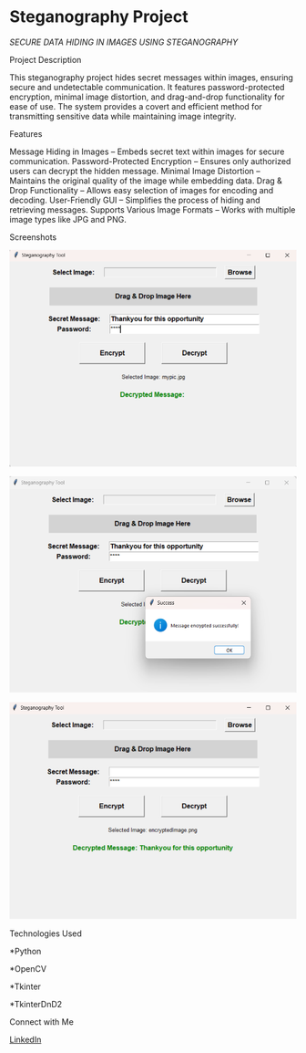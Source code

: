 # Steganography Project
*SECURE DATA HIDING IN IMAGES USING STEGANOGRAPHY*

Project Description

This steganography project hides secret messages within images, ensuring secure and undetectable communication. It features password-protected encryption, minimal image distortion, and drag-and-drop functionality for ease of use. The system provides a covert and efficient method for transmitting sensitive data while maintaining image integrity.

Features

Message Hiding in Images – Embeds secret text within images for secure communication.
Password-Protected Encryption – Ensures only authorized users can decrypt the hidden message.
Minimal Image Distortion – Maintains the original quality of the image while embedding data.
Drag & Drop Functionality – Allows easy selection of images for encoding and decoding.
User-Friendly GUI – Simplifies the process of hiding and retrieving messages.
Supports Various Image Formats – Works with multiple image types like JPG and PNG.

Screenshots

![Screenshots](img1.png)

![Screenshots](img2.png)

![Screenshots](img3.png)

Technologies Used

*Python

*OpenCV

*Tkinter

*TkinterDnD2

Connect with Me

[LinkedIn](https://www.linkedin.com/in/patilsuruchi/)
